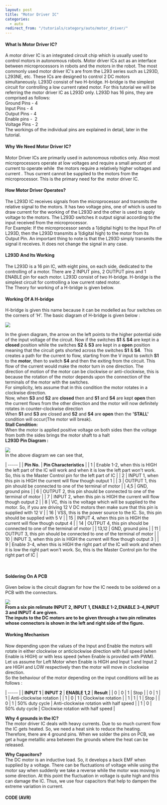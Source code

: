 ```yaml
---
layout: post
title: "Motor Driver IC"
categories:
  - auto
redirect_from: "/tutorials/category/auto/motor_driver/"
---
```


#### What Is Motor Driver IC?

A motor driver IC is an integrated circuit chip which is usually used to control motors in autonomous robots. Motor driver ICs act as an interface between microprocessors in robots and the motors in the robot. The most commonly used motor driver IC's are from the L293 series such as L293D, L293NE, etc. These ICs are designed to control 2 DC motors simultaneously. L293D consist of two H-bridge. H-bridge is the simplest circuit for controlling a low current rated motor. For this tutorial we will be referring the motor driver IC as L293D only. L293D has 16 pins, they are comprised as follows:  
Ground Pins - 4  
Input Pins - 4  
Output Pins - 4  
Enable pins -  2  
Voltage Pins - 2  
The workings of the individual pins are explained in detail, later in the tutorial.

#### Why We Need Motor Driver IC?

Motor Driver ICs are primarily used in autonomous robotics only. Also most microprocessors operate at low voltages and require a small amount of current to operate while  the motors require a relatively higher voltages and current . Thus current cannot be supplied to the motors from the microprocessor. This is the primary need for the  motor driver IC.

#### How Motor Driver Operates?

The L293D IC receives signals from the microprocessor and transmits the relative signal to the motors. It has two voltage pins, one of which is used to draw current for the working of the L293D and the other is used to apply voltage to the motors. The L293D switches it output signal according to the input received from the microprocessor.  
For Example: If the microprocessor sends a 1(digital high) to the Input Pin of L293D, then the L293D transmits a 1(digital high) to the motor from its Output Pin. An important thing to note is that the L293D simply transmits the signal it receives. It does not change the signal in any case.

#### L293D And Its Working

The L293D is a 16 pin IC, with eight pins, on each side, dedicated to the controlling of a motor. There are 2 INPUT pins, 2 OUTPUT pins and 1 ENABLE pin for each motor. L293D consist of two H-bridge. H-bridge is the simplest circuit for controlling a low current rated motor.  
The Theory for working of a H-bridge is given below.

#### Working Of A H-bridge

H-bridge is given this name because it can be modelled as four switches on the corners of 'H'. The basic diagram of H-bridge is given below :

![][1]

In the given diagram, the arrow on the left points to the higher potential side of the input voltage of the circuit. Now if the switches **S1** & **S4** are kept in a **closed** position while the switches **S2** & **S3** are kept in a **open** position meaning that the circuit gets shorted across the switches **S1** & **S4**.  This creates a path for the current to flow, starting from the V input to switch **S1** to the **motor**, then to switch **S4** and then the exiting from the circuit. This flow of the current would make the motor turn in one direction. The direction of motion of the motor can be clockwise or anti-clockwise, this is because the rotation of the motor depends upon the connection of the terminals of the motor with the switches.  
For simplicity, lets assume that in this condition the motor rotates in a clockwise direction.  
Now, when **S3** and **S2** are **closed** then and **S1** and **S4** are kept **open** then the current flows from the other direction and the motor will now definitely rotates in counter-clockwise direction  
When **S1** and **S3** are closed and **S2** and **S4** are **open** then the **'STALL'** condition will occur(The motor will break).  
**Stall Condition:**  
When the motor is applied positive voltage on both sides then the voltage from both the sides brings the motor shaft to a halt  
**L293D Pin Diagram :**

![][2]  
In the above diagram we can see that,

| ----- |
|  **Pin No.** |  **Pin Characteristics** |
|  1 |  Enable 1-2, when this is HIGH the left part of the IC will work and when it is low the left part won't work. So, this is the Master Control pin for the left part of IC |
|  2 |  INPUT 1, when this pin is HIGH the current will flow though output 1 |
|  3 |  OUTPUT 1, this pin should be connected to one of the terminal of motor |
|  4,5 |  GND, ground pins |
|  6 |  OUTPUT 2, this pin should be connected to one of the terminal of motor |
|  7 |  INPUT 2, when this pin is HIGH the current will flow though output 2 |
|  8 |  VC, this is the voltage which will be supplied to the motor. So, if you are driving 12 V DC motors then make sure that this pin is supplied with 12 V |
|  16 |  VSS, this is the power source to the IC. So, this pin should be supplied with 5 V |
|  15 |  INPUT 4, when this pin is HIGH the current will flow though output 4 |
|  14 |  OUTPUT 4, this pin should be connected to one of the terminal of motor |
|  13,12 |  GND, ground pins |
|  11 |  OUTPUT 3, this pin should be connected to one of the terminal of motor |
|  10 |  INPUT 3, when this pin is HIGH the current will flow though output 3 |
|  9 |  Enable 3-4, when this is HIGH the right part of the IC will work and when it is low the right part won't work. So, this is the Master Control pin for the right part of IC |

 

#### Soldering On A PCB

Given below is the circuit diagram for how the IC needs to be soldered on a PCB with the connectors.

![][3]  
**From a six pin relimate INPUT 2, INPUT 1, ENABLE 1-2,ENABLE 3-4,INPUT 3 and INPUT 4 are given.  
The inputs to the DC motors are to be given through a two pin relimates whose connectors is shown in the left and right side of the figure.**

#### Working Mechanism

Now depending upon the values of the Input and Enable the motors will rotate in either clockwise or anticlockwise direction with full speed (when Enable is HIGH) or with less speed (when Enable is provided with PWM).  
Let us assume for Left Motor when Enable is HIGH and Input 1 and Input 2 are HIGH and LOW respectively then the motor will move in clockwise direction.  
So the behaviour of the motor depending on the input conditions will be as follows :

| ----- |
|  **INPUT 1** |  **INPUT 2** |  **ENABLE 1,2** |  **Result** |
|  0 |  0 |  1 |  Stop |
|  0 |  1 |  1 |  Anti-clockwise rotation |
|  1 |  0 |  1 |  Clockwise rotation |
|  1 |  1 |  1 |  Stop |
|  0 |  1 |  50% duty cycle |  Anti-clockwise rotation with half speed |
|  1 |  0 |  50% duty cycle |  Clockwise rotation with half speed |

**Why 4 grounds in the IC?**  
The motor driver IC deals with heavy currents. Due to so much current flow the IC gets heated. So, we need a heat sink to reduce the heating. Therefore, there are 4 ground pins. When we solder the pins on PCB, we get a huge metalllic area between the grounds where the heat can be released.

**Why Capacitors?**  
The DC motor is an inductive load. So, it develops a back EMF when supplied by a voltage. There can be fluctuations of voltage while using the motor say when suddenly we take a reverse while the motor was moving in some direction. At this point the fluctuation in voltage is quite high and this can damage the IC. Thus, we use four capacitors that help to dampen the extreme variation in current.

#### CODE (AVR)

[1]: https://lh6.googleusercontent.com/GiO1o6Mv4qqVOVosrmJTdg8NnaRsxmRrhR6eT_-9nv3esvVJodJNTgEwaCFtGiHdpyu1RhATjZzQNvNKAUQG1xpW43P_g4jt5ST8v-zypdQg8xA0CdNoFQd_SA
[2]: https://lh3.googleusercontent.com/6MkxVv0tiN7vY9LF0MOhRObXk1STScK_CRagpHCBJ7MxNEcUxIi8YaoL3eNmW_F2L6HFPn38ShAks5dOVlHFwwq559IuDKU59nPJbvQl1XxhPY2gUqmy6KQ4
[3]: https://lh3.googleusercontent.com/alsRnnDXKhhTBAg_UMwuMvji0M07RY0BI2LuU_bz_5h9EngF774d-a6ZSGbc4tPUw4rcdF3Vlz5F9XFY5iTpSEZ7yqIH6w-kuRX2--BycpgS7NRf7WW_jXNWxg
